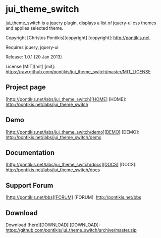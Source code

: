 jui_theme_switch
================

jui_theme_switch is a jquery plugin, displays a list of jquery-ui css themes and applies selected theme.

Copyright [Christos Pontikis][copyright]
[copyright]: http://pontikis.net

Requires jquery, jquery-ui

Release: 1.0.1 (20 Jan 2013)

License [MIT][mit]
[mit]: https://raw.github.com/pontikis/jui_theme_switch/master/MIT_LICENSE


Project page
------
[http://pontikis.net/labs/jui_theme_switch][HOME]
[HOME]: http://pontikis.net/labs/jui_theme_switch

Demo
----
[http://pontikis.net/labs/jui_theme_switch/demo][DEMO]
[DEMO]: http://pontikis.net/labs/jui_theme_switch/demo

Documentation
-------------
[http://pontikis.net/labs/jui_theme_switch/docs][DOCS]
[DOCS]: http://pontikis.net/labs/jui_theme_switch/docs

Support Forum
----
[http://pontikis.net/bbs][FORUM]
[FORUM]: http://pontikis.net/bbs

Download
-------
Download [here][DOWNLOAD]
[DOWNLOAD]: https://github.com/pontikis/jui_theme_switch/archive/master.zip